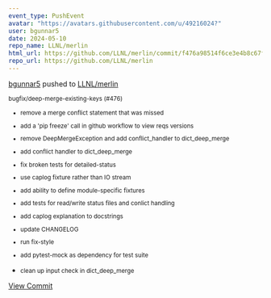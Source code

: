 ```yaml
---
event_type: PushEvent
avatar: "https://avatars.githubusercontent.com/u/49216024?"
user: bgunnar5
date: 2024-05-10
repo_name: LLNL/merlin
html_url: https://github.com/LLNL/merlin/commit/f476a98514f6ce3e4b8c67f61dd0c519b789374c
repo_url: https://github.com/LLNL/merlin
---
```


<a href='https://github.com/bgunnar5' target='_blank'>bgunnar5</a> pushed to <a href='https://github.com/LLNL/merlin' target='_blank'>LLNL/merlin</a>

<small>bugfix/deep-merge-existing-keys (#476)

* remove a merge conflict statement that was missed

* add a 'pip freeze' call in github workflow to view reqs versions

* remove DeepMergeException and add conflict_handler to dict_deep_merge

* add conflict handler to dict_deep_merge

* fix broken tests for detailed-status

* use caplog fixture rather than IO stream

* add ability to define module-specific fixtures

* add tests for read/write status files and conlict handling

* add caplog explanation to docstrings

* update CHANGELOG

* run fix-style

* add pytest-mock as dependency for test suite

* clean up input check in dict_deep_merge</small>

<a href='https://github.com/LLNL/merlin/commit/f476a98514f6ce3e4b8c67f61dd0c519b789374c' target='_blank'>View Commit</a>